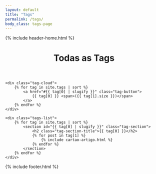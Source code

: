 ```yaml
---
layout: default
title: "Tags"
permalink: /tags/
body_class: tags-page
---
```


{% include header-home.html %}

<main class="container">
    <header class="page-header">
        <h1 class="page-title">Todas as Tags</h1>
    </header>

    <div class="tag-cloud">
        {% for tag in site.tags | sort %}
            <a href="#{{ tag[0] | slugify }}" class="tag-button">
                {{ tag[0] }} <span>({{ tag[1].size }})</span>
            </a>
        {% endfor %}
    </div>

    <div class="tags-list">
        {% for tag in site.tags | sort %}
            <section id="{{ tag[0] | slugify }}" class="tag-section">
                <h2 class="tag-section-title">{{ tag[0] }}</h2>
                {% for post in tag[1] %}
                    {% include cartao-artigo.html %}
                {% endfor %}
            </section>
        {% endfor %}
    </div>
</main>

{% include footer.html %}
